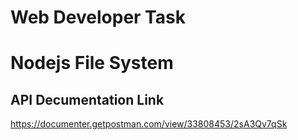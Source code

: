 # Web Developer Task 
# Nodejs File System

## API Decumentation Link
https://documenter.getpostman.com/view/33808453/2sA3Qv7qSk
